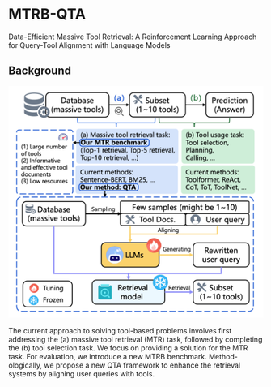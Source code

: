 # MTRB-QTA

Data-Efficient Massive Tool Retrieval: A Reinforcement Learning Approach for Query-Tool Alignment with Language Models

## Background

![Logo](./Images/Background.jpg)

The current approach to solving tool-based problems involves first addressing the (a) massive tool retrieval (MTR) task, followed by completing the (b) tool selection task. We focus on providing a solution for the MTR task. For
evaluation, we introduce a new MTRB benchmark. Method-ologically, we propose a new QTA framework to enhance the
retrieval systems by aligning user queries with tools.



